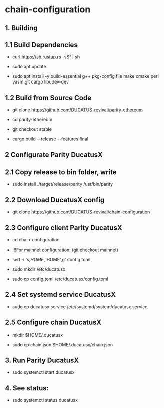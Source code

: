 # chain-configuration

## 1. Building

## 1.1 Build Dependencies

- curl https://sh.rustup.rs -sSf | sh

- sudo apt update

- sudo apt install -y build-essential g++ pkg-config file make cmake perl yasm git cargo libudev-dev

## 1.2 Build from Source Code

- git clone https://github.com/DUCATUS-revival/parity-ethereum

- cd parity-ethereum

- git checkout stable

- cargo build --release --features final

## 2 Configurate Parity DucatusX

## 2.1 Copy release to bin folder, write

- sudo install ./target/release/parity /usr/bin/parity

## 2.2 Download DucatusX config

- git clone https://github.com/DUCATUS-revival/chain-configuration

## 2.3 Configure client Parity DucatusX

- cd chain-configuration

- !!!For mainnet configuration: (git checkout mainnet)

- sed -i 's,$HOME,'$HOME',g' config.toml

- sudo mkdir /etc/ducatusx

- sudo cp config.toml /etc/ducatusx/config.toml

## 2.4 Set systemd service DucatusX

- sudo cp ducatusx.service /etc/systemd/system/ducatusx.service

## 2.5 Configure chain DucatusX

- mkdir $HOME/.ducatusx

- sudo cp chain.json $HOME/.ducatusx/chain.json

## 3. Run Parity DucatusX

- sudo systemctl start ducatusx

## 4. See status:

- sudo systemctl status ducatusx
